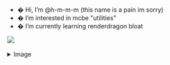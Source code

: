 - � Hi, I’m @h-m-m-m (this name is a pain im sorry)
- � I’m interested in mcbe "utilities"
- � I’m currently learning renderdragon bloat

<!---
h-m-m-m/h-m-m-m is a ✨ special ✨ repository because its `README.md` (this file) appears on your GitHub profile.
You can click the Preview link to take a look at your changes.
--->

![](https://komarev.com/ghpvc/?username=h-m-m-m)
<details>
  <summary>Image</summary>
  
  ![](https://github.com/h-m-m-m/h-m-m-m/raw/main/tudouBILLBOARD.png)
  
  </details>
